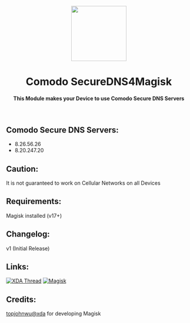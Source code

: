 <p align="center"><img src="https://i.ibb.co/RTrfgPb/Comodo.png" width="150"></a>
<h1 align="center"><b>Comodo SecureDNS4Magisk</b></h1>
<h4 align="center">This Module makes your Device to use Comodo Secure DNS Servers</h4>
<br />

## Comodo Secure DNS Servers:
* 8.26.56.26
* 8.20.247.20

## Caution:
It is not guaranteed to work on Cellular Networks on all Devices

## Requirements:
Magisk installed (v17+)

## Changelog:
v1 (Initial Release)

## Links:
[![XDA Thread](https://img.shields.io/badge/XDA-Thread-orange.svg)](https://forum.xda-developers.com/apps/magisk/module-comodosecuredns4masgisk-t3906161)
[![Magisk](https://img.shields.io/badge/Magisk-v17%2B-brightgreen.svg)](https://forum.xda-developers.com/apps/magisk/official-magisk-v7-universal-systemless-t3473445)
<br />

## Credits:
<a href="https://forum.xda-developers.com/member.php?u=4470081">topjohnwu@xda</a> for developing Magisk
